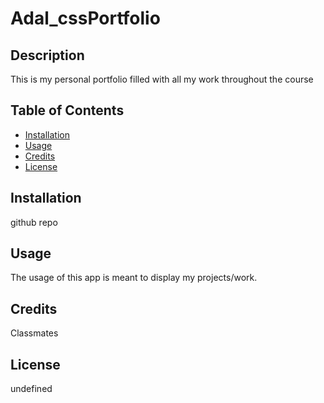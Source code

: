 # Adal_cssPortfolio

## Description

This is my personal portfolio filled with all my work throughout the course

## Table of Contents
- [Installation](#installation)
- [Usage](#usage)
- [Credits](#credits)
- [License](#license)

## Installation

github repo

## Usage

The usage of this app is meant to display my projects/work.

## Credits

Classmates

## License

undefined

